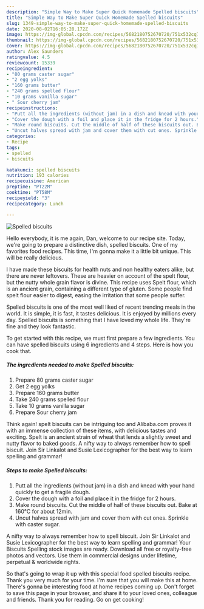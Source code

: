 ```yaml
---
description: "Simple Way to Make Super Quick Homemade Spelled biscuits"
title: "Simple Way to Make Super Quick Homemade Spelled biscuits"
slug: 1349-simple-way-to-make-super-quick-homemade-spelled-biscuits
date: 2020-08-02T16:05:28.172Z
image: https://img-global.cpcdn.com/recipes/5682180752670720/751x532cq70/spelled-biscuits-recipe-main-photo.jpg
thumbnail: https://img-global.cpcdn.com/recipes/5682180752670720/751x532cq70/spelled-biscuits-recipe-main-photo.jpg
cover: https://img-global.cpcdn.com/recipes/5682180752670720/751x532cq70/spelled-biscuits-recipe-main-photo.jpg
author: Alex Saunders
ratingvalue: 4.5
reviewcount: 15339
recipeingredient:
- "80 grams caster sugar"
- "2 egg yolks"
- "160 grams butter"
- "240 grams spelled flour"
- "10 grams vanilla sugar"
- " Sour cherry jam"
recipeinstructions:
- "Putt all the ingredients (without jam) in a dish and knead with your hand quickly to get a fragile dough."
- "Cover the dough with a foil and place it in the fridge for 2 hours."
- "Make round biscuits. Cut the middle of half of these biscuits out. Bake at 160°C for about 12min."
- "Uncut halves spread with jam and cover them with cut ones. Sprinkle with caster sugar."
categories:
- Recipe
tags:
- spelled
- biscuits

katakunci: spelled biscuits 
nutrition: 193 calories
recipecuisine: American
preptime: "PT22M"
cooktime: "PT58M"
recipeyield: "3"
recipecategory: Lunch

---
```



![Spelled biscuits](https://img-global.cpcdn.com/recipes/5682180752670720/751x532cq70/spelled-biscuits-recipe-main-photo.jpg)

Hello everybody, it is me again, Dan, welcome to our recipe site. Today, we're going to prepare a distinctive dish, spelled biscuits. One of my favorites food recipes. This time, I'm gonna make it a little bit unique. This will be really delicious.

I have made these biscuits for health nuts and non healthy eaters alike, but there are never leftovers. These are heavier on account of the spelt flour, but the nutty whole grain flavor is divine. This recipe uses Spelt flour, which is an ancient grain, containing a different type of gluten. Some people find spelt flour easier to digest, easing the irritation that some people suffer.

Spelled biscuits is one of the most well liked of recent trending meals in the world. It is simple, it is fast, it tastes delicious. It is enjoyed by millions every day. Spelled biscuits is something that I have loved my whole life. They're fine and they look fantastic.


To get started with this recipe, we must first prepare a few ingredients. You can have spelled biscuits using 6 ingredients and 4 steps. Here is how you cook that.

<!--inarticleads1-->

##### The ingredients needed to make Spelled biscuits:

1. Prepare 80 grams caster sugar
1. Get 2 egg yolks
1. Prepare 160 grams butter
1. Take 240 grams spelled flour
1. Take 10 grams vanilla sugar
1. Prepare  Sour cherry jam


Think again! spelt biscuits can be intriguing too and Alibaba.com proves it with an immense collection of these items, with delicious tastes and exciting. Spelt is an ancient strain of wheat that lends a slightly sweet and nutty flavor to baked goods. A nifty way to always remember how to spell biscuit. Join Sir Linkalot and Susie Lexicographer for the best way to learn spelling and grammar! 

<!--inarticleads2-->

##### Steps to make Spelled biscuits:

1. Putt all the ingredients (without jam) in a dish and knead with your hand quickly to get a fragile dough.
1. Cover the dough with a foil and place it in the fridge for 2 hours.
1. Make round biscuits. Cut the middle of half of these biscuits out. Bake at 160°C for about 12min.
1. Uncut halves spread with jam and cover them with cut ones. Sprinkle with caster sugar.


A nifty way to always remember how to spell biscuit. Join Sir Linkalot and Susie Lexicographer for the best way to learn spelling and grammar! Your Biscuits Spelling stock images are ready. Download all free or royalty-free photos and vectors. Use them in commercial designs under lifetime, perpetual &amp; worldwide rights. 

So that's going to wrap it up with this special food spelled biscuits recipe. Thank you very much for your time. I'm sure that you will make this at home. There's gonna be interesting food at home recipes coming up. Don't forget to save this page in your browser, and share it to your loved ones, colleague and friends. Thank you for reading. Go on get cooking!
